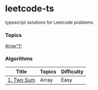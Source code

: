 # leetcode-ts

typescript solutions for Leetcode problems

### Topics

[Array^1^]()

### Algorithms

| Title                         | Topics | Difficulty |
| ----------------------------- | ------ | ---------- |
| [1. Two Sum]('/algorithms/1') | Array  | Easy       |

